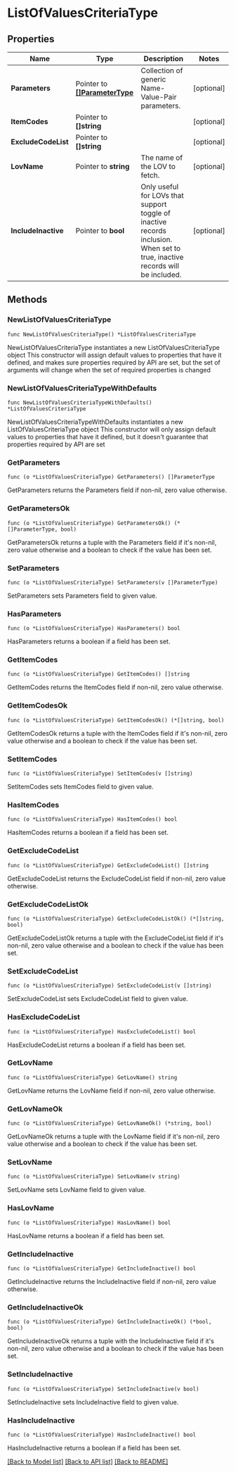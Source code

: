 # ListOfValuesCriteriaType

## Properties

Name | Type | Description | Notes
------------ | ------------- | ------------- | -------------
**Parameters** | Pointer to [**[]ParameterType**](ParameterType.md) | Collection of generic Name-Value-Pair parameters. | [optional] 
**ItemCodes** | Pointer to **[]string** |  | [optional] 
**ExcludeCodeList** | Pointer to **[]string** |  | [optional] 
**LovName** | Pointer to **string** | The name of the LOV to fetch. | [optional] 
**IncludeInactive** | Pointer to **bool** | Only useful for LOVs that support toggle of inactive records inclusion. When set to true, inactive records will be included. | [optional] 

## Methods

### NewListOfValuesCriteriaType

`func NewListOfValuesCriteriaType() *ListOfValuesCriteriaType`

NewListOfValuesCriteriaType instantiates a new ListOfValuesCriteriaType object
This constructor will assign default values to properties that have it defined,
and makes sure properties required by API are set, but the set of arguments
will change when the set of required properties is changed

### NewListOfValuesCriteriaTypeWithDefaults

`func NewListOfValuesCriteriaTypeWithDefaults() *ListOfValuesCriteriaType`

NewListOfValuesCriteriaTypeWithDefaults instantiates a new ListOfValuesCriteriaType object
This constructor will only assign default values to properties that have it defined,
but it doesn't guarantee that properties required by API are set

### GetParameters

`func (o *ListOfValuesCriteriaType) GetParameters() []ParameterType`

GetParameters returns the Parameters field if non-nil, zero value otherwise.

### GetParametersOk

`func (o *ListOfValuesCriteriaType) GetParametersOk() (*[]ParameterType, bool)`

GetParametersOk returns a tuple with the Parameters field if it's non-nil, zero value otherwise
and a boolean to check if the value has been set.

### SetParameters

`func (o *ListOfValuesCriteriaType) SetParameters(v []ParameterType)`

SetParameters sets Parameters field to given value.

### HasParameters

`func (o *ListOfValuesCriteriaType) HasParameters() bool`

HasParameters returns a boolean if a field has been set.

### GetItemCodes

`func (o *ListOfValuesCriteriaType) GetItemCodes() []string`

GetItemCodes returns the ItemCodes field if non-nil, zero value otherwise.

### GetItemCodesOk

`func (o *ListOfValuesCriteriaType) GetItemCodesOk() (*[]string, bool)`

GetItemCodesOk returns a tuple with the ItemCodes field if it's non-nil, zero value otherwise
and a boolean to check if the value has been set.

### SetItemCodes

`func (o *ListOfValuesCriteriaType) SetItemCodes(v []string)`

SetItemCodes sets ItemCodes field to given value.

### HasItemCodes

`func (o *ListOfValuesCriteriaType) HasItemCodes() bool`

HasItemCodes returns a boolean if a field has been set.

### GetExcludeCodeList

`func (o *ListOfValuesCriteriaType) GetExcludeCodeList() []string`

GetExcludeCodeList returns the ExcludeCodeList field if non-nil, zero value otherwise.

### GetExcludeCodeListOk

`func (o *ListOfValuesCriteriaType) GetExcludeCodeListOk() (*[]string, bool)`

GetExcludeCodeListOk returns a tuple with the ExcludeCodeList field if it's non-nil, zero value otherwise
and a boolean to check if the value has been set.

### SetExcludeCodeList

`func (o *ListOfValuesCriteriaType) SetExcludeCodeList(v []string)`

SetExcludeCodeList sets ExcludeCodeList field to given value.

### HasExcludeCodeList

`func (o *ListOfValuesCriteriaType) HasExcludeCodeList() bool`

HasExcludeCodeList returns a boolean if a field has been set.

### GetLovName

`func (o *ListOfValuesCriteriaType) GetLovName() string`

GetLovName returns the LovName field if non-nil, zero value otherwise.

### GetLovNameOk

`func (o *ListOfValuesCriteriaType) GetLovNameOk() (*string, bool)`

GetLovNameOk returns a tuple with the LovName field if it's non-nil, zero value otherwise
and a boolean to check if the value has been set.

### SetLovName

`func (o *ListOfValuesCriteriaType) SetLovName(v string)`

SetLovName sets LovName field to given value.

### HasLovName

`func (o *ListOfValuesCriteriaType) HasLovName() bool`

HasLovName returns a boolean if a field has been set.

### GetIncludeInactive

`func (o *ListOfValuesCriteriaType) GetIncludeInactive() bool`

GetIncludeInactive returns the IncludeInactive field if non-nil, zero value otherwise.

### GetIncludeInactiveOk

`func (o *ListOfValuesCriteriaType) GetIncludeInactiveOk() (*bool, bool)`

GetIncludeInactiveOk returns a tuple with the IncludeInactive field if it's non-nil, zero value otherwise
and a boolean to check if the value has been set.

### SetIncludeInactive

`func (o *ListOfValuesCriteriaType) SetIncludeInactive(v bool)`

SetIncludeInactive sets IncludeInactive field to given value.

### HasIncludeInactive

`func (o *ListOfValuesCriteriaType) HasIncludeInactive() bool`

HasIncludeInactive returns a boolean if a field has been set.


[[Back to Model list]](../README.md#documentation-for-models) [[Back to API list]](../README.md#documentation-for-api-endpoints) [[Back to README]](../README.md)


